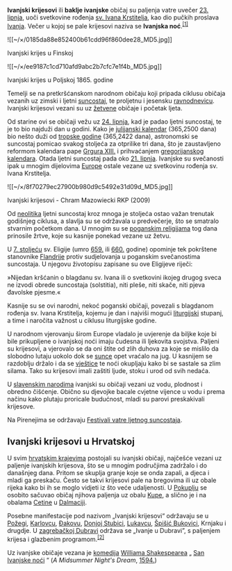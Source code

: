 **Ivanjski krijesovi** ili **baklje ivanjske** običaj su paljenja vatre uvečer [23\. lipnja](https://hr.m.wikipedia.org/wiki/23._lipnja "23. lipnja"), uoči svetkovine rođenja [sv. Ivana Krstitelja](https://hr.m.wikipedia.org/wiki/Sveti_Ivan_Krstitelj "Sveti Ivan Krstitelj"), kao dio pučkih proslava [Ivanja](https://hr.m.wikipedia.org/wiki/Ivanje_\(blagdan\) "Ivanje (blagdan)"). Večer u kojoj se pale krijesovi naziva se **Ivanjska noć**.<sup><a href="https://hr.m.wikipedia.org/w/?title=Ivanjski_krijesovi&amp;wprov=rarw1#cite_note-1"><span>[</span>1<span>]</span></a></sup>

![[~/×/0185da88e852400b61cdd96f860dee28_MD5.jpg]]

Ivanjski krijes u Finskoj

![[~/×/ee9187c1cd710afd9abc2b7cfc7e1f4b_MD5.jpg]]

Ivanjski krijes u Poljskoj 1865. godine

Temelji se na pretkršćanskom narodnom običaju koji pripada ciklusu običaja vezanih uz zimski i ljetni [suncostaj](https://hr.m.wikipedia.org/wiki/Suncostaj "Suncostaj"), te proljetnu i jesensku [ravnodnevicu](https://hr.m.wikipedia.org/wiki/Ravnodnevica "Ravnodnevica"). Ivanjski krijesovi vezani su uz [žetvene](https://hr.m.wikipedia.org/wiki/%C5%BDetva "Žetva") običaje i početak ljeta.

Od starine ovi se običaji vežu uz [24\. lipnja](https://hr.m.wikipedia.org/wiki/24._lipnja "24. lipnja"), kad je padao ljetni suncostaj, te je to bio najduži dan u godini. Kako je [julijanski kalendar](https://hr.m.wikipedia.org/wiki/Julijanski_kalendar "Julijanski kalendar") (365,2500 dana) bio nešto duži od [tropske godine](https://hr.m.wikipedia.org/wiki/Tropska_godina "Tropska godina") (365,2422 dana), astronomski se suncostaj pomicao svakog stoljeća za otprilike tri dana, što je zaustavljeno reformom kalendara pape [Grgura XIII.](https://hr.m.wikipedia.org/wiki/Grgur_XIII. "Grgur XIII.") i prihvaćanjem [gregorijanskog kalendara](https://hr.m.wikipedia.org/wiki/Gregorijanski_kalendar "Gregorijanski kalendar"). Otada ljetni suncostaj pada oko [21\. lipnja](https://hr.m.wikipedia.org/wiki/21._lipnja "21. lipnja"). Ivanjske su svečanosti ipak u mnogim dijelovima [Europe](https://hr.m.wikipedia.org/wiki/Europa "Europa") ostale vezane uz svetkovinu rođenja sv. Ivana Krstitelja.

![[~/×/8f70279ec27900b980d9c5492e31d09d_MD5.jpg]]

Ivanjski krijesovi - Chram Mazowiecki RKP (2009)

Od [neolitika](https://hr.m.wikipedia.org/wiki/Neolitik "Neolitik") ljetni suncostaj kroz mnoga je stoljeća ostao važan trenutak godišnjeg ciklusa, a slavlja su se održavala u predvečerje, što se smatralo stvarnim početkom dana. U mnogim su se [poganskim religijama](https://hr.m.wikipedia.org/wiki/Poganstvo "Poganstvo") tog dana prinosile žrtve, koje su kasnije ponekad vezane uz žetvu.

U [7\. stoljeću](https://hr.m.wikipedia.org/wiki/7._stolje%C4%87e "7. stoljeće") sv. Eligije (umro [659.](https://hr.m.wikipedia.org/wiki/659. "659.") ili [660.](https://hr.m.wikipedia.org/wiki/660. "660.") godine) opominje tek pokrštene stanovnike [Flandrije](https://hr.m.wikipedia.org/wiki/Flandrija "Flandrija") protiv sudjelovanja u poganskim svečanostima suncostaja. U njegovu životopisu zapisane su ove Eligijeve riječi:

»Nijedan kršćanin o blagdanu sv. Ivana ili o svetkovini ikojeg drugog sveca ne izvodi obrede suncostaja (solstitia), niti pleše, niti skače, niti pjeva đavolske pjesme.«

Kasnije su se ovi narodni, nekoć poganski običaji, povezali s blagdanom rođenja sv. Ivana Krstitelja, kojemu je dan i najviši mogući [liturgijski](https://hr.m.wikipedia.org/wiki/Liturgija "Liturgija") stupanj, a time i naročita važnost u ciklusu liturgijske godine.

U narodnom vjerovanju širom Europe vladalo je uvjerenje da biljke koje bi bile prikupljene o ivanjskoj noći imaju čudesna ili ljekovita svojstva. Paljeni su krijesovi, a vjerovalo se da oni štite od zlih duhova za koje se mislilo da slobodno lutaju uokolo dok se [sunce](https://hr.m.wikipedia.org/wiki/Sunce "Sunce") opet vraćalo na jug. U kasnijem se razdoblju držalo i da se [vještice](https://hr.m.wikipedia.org/wiki/Vje%C5%A1tice "Vještice") te noći okupljaju kako bi se sastale sa zlim silama. Tako su krijesovi imali zaštiti ljude, stoku i urod od svih nedaća.

U [slavenskim narodima](https://hr.m.wikipedia.org/wiki/Slaveni "Slaveni") ivanjski su običaji vezani uz vodu, plodnost i obredno čišćenje. Obično su djevojke bacale cvjetne vijence u vodu i prema načinu kako plutaju proricale budućnost, mladi su parovi preskakivali krijesove.

Na Pirenejima se održavaju [Festivali vatre ljetnog suncostaja](https://hr.m.wikipedia.org/wiki/Festivali_vatre_ljetnog_suncostaja_na_Pirenejima "Festivali vatre ljetnog suncostaja na Pirenejima").

## Ivanjski krijesovi u Hrvatskoj

U svim [hrvatskim krajevima](https://hr.m.wikipedia.org/wiki/Hrvatska "Hrvatska") postojali su ivanjski običaji, najčešće vezani uz paljenje ivanjskih krijesova, što se u mnogim područjima zadržalo i do današnjeg dana. Pritom se skuplja granje koje se onda zapali, a djeca i mladi ga preskaču. Često se takvi krijesovi pale na bregovima ili uz obale rijeka kako bi ih se moglo vidjeti iz što veće udaljenosti. U [Pokuplju](https://hr.m.wikipedia.org/wiki/Pokuplje "Pokuplje") se osobito sačuvao običaj njihova paljenja uz obalu [Kupe](https://hr.m.wikipedia.org/wiki/Kupa "Kupa"), a slično je i na obalama [Cetine](https://hr.m.wikipedia.org/wiki/Cetina "Cetina") u [Dalmaciji](https://hr.m.wikipedia.org/wiki/Dalmacija "Dalmacija").

Posebne manifestacije pod nazivom „Ivanjski krijesovi“ održavaju se u [Požegi](https://hr.m.wikipedia.org/wiki/Po%C5%BEega "Požega"), [Karlovcu](https://hr.m.wikipedia.org/wiki/Karlovac "Karlovac"), [Đakovu](https://hr.m.wikipedia.org/wiki/%C4%90akovo "Đakovo"), [Donjoj Stubici](https://hr.m.wikipedia.org/wiki/Donja_Stubica "Donja Stubica"), [Lukavcu](https://hr.m.wikipedia.org/wiki/Lukavec_\(Velika_Gorica\) "Lukavec (Velika Gorica)"), [Špišić Bukovici](https://hr.m.wikipedia.org/wiki/%C5%A0pi%C5%A1i%C4%87_Bukovica "Špišić Bukovica"), Krnjaku i drugdje. U [zagrebačkoj Dubravi](https://hr.m.wikipedia.org/wiki/Dubrava_\(Zagreb\) "Dubrava (Zagreb)") održava se „Ivanje u Dubravi”, s paljenjem krijesa i glazbenim programom.<sup><a href="https://hr.m.wikipedia.org/w/?title=Ivanjski_krijesovi&amp;wprov=rarw1#cite_note-2"><span>[</span>2<span>]</span></a></sup>

Uz ivanjske običaje vezana je [komedija](https://hr.m.wikipedia.org/wiki/Komedija "Komedija") [Williama Shakespearea](https://hr.m.wikipedia.org/wiki/William_Shakespeare "William Shakespeare") „ [San Ivanjske noći](https://hr.m.wikipedia.org/wiki/San_ljetne_no%C4%87i "San ljetne noći") “ (*A Midsummer Night's Dream*, [1594.](https://hr.m.wikipedia.org/wiki/1594. "1594."))